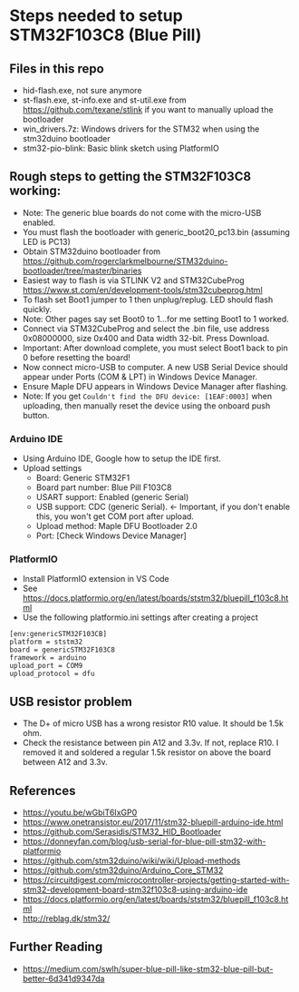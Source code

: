 # Steps needed to setup STM32F103C8 (Blue Pill)

## Files in this repo

* hid-flash.exe, not sure anymore
* st-flash.exe, st-info.exe and st-util.exe from https://github.com/texane/stlink if you want to manually upload the bootloader
* win_drivers.7z: Windows drivers for the STM32 when using the stm32duino bootloader
* stm32-pio-blink: Basic blink sketch using PlatformIO


## Rough steps to getting the STM32F103C8 working:

* Note: The generic blue boards do not come with the micro-USB enabled.
* You must flash the bootloader with generic_boot20_pc13.bin (assuming LED is PC13)
* Obtain STM32duino bootloader from https://github.com/rogerclarkmelbourne/STM32duino-bootloader/tree/master/binaries
* Easiest way to flash is via STLINK V2 and STM32CubeProg https://www.st.com/en/development-tools/stm32cubeprog.html
* To flash set Boot1 jumper to 1 then unplug/replug. LED should flash quickly. 
* Note: Other pages say set Boot0 to 1...for me setting Boot1 to 1 worked.
* Connect via STM32CubeProg and select the .bin file, use address 0x08000000, size 0x400 and Data width 32-bit. Press Download.
* Important: After download complete, you must select Boot1 back to pin 0 before resetting the board!
* Now connect micro-USB to computer. A new USB Serial Device should appear under Ports (COM & LPT) in Windows Device Manager.
* Ensure Maple DFU appears in Windows Device Manager after flashing.
* Note: If you get `Couldn't find the DFU device: [1EAF:0003]` when uploading, then manually reset the device using the onboard push button.

### Arduino IDE

* Using Arduino IDE, Google how to setup the IDE first.
* Upload settings
  * Board: Generic STM32F1
  * Board part number: Blue Pill F103C8
  * USART support: Enabled (generic Serial)
  * USB support: CDC (generic Serial). <- Important, if you don't enable this, you won't get COM port after upload.
  * Upload method: Maple DFU Bootloader 2.0
  * Port: [Check Windows Device Manager]

### PlatformIO

* Install PlatformIO extension in VS Code
* See https://docs.platformio.org/en/latest/boards/ststm32/bluepill_f103c8.html
* Use the following platformio.ini settings after creating a project

```
[env:genericSTM32F103CB]
platform = ststm32
board = genericSTM32F103C8
framework = arduino
upload_port = COM9
upload_protocol = dfu
```

## USB resistor problem
* The D+ of micro USB has a wrong resistor R10 value. It should be 1.5k ohm. 
* Check the resistance between pin A12 and 3.3v. If not, replace R10. I removed it and soldered a regular 1.5k resistor on above the board between A12 and 3.3v.


## References

* https://youtu.be/wGbiT6IxGP0
* https://www.onetransistor.eu/2017/11/stm32-bluepill-arduino-ide.html
* https://github.com/Serasidis/STM32_HID_Bootloader
* https://donneyfan.com/blog/usb-serial-for-blue-pill-stm32-with-platformio
* https://github.com/stm32duino/wiki/wiki/Upload-methods
* https://github.com/stm32duino/Arduino_Core_STM32
* https://circuitdigest.com/microcontroller-projects/getting-started-with-stm32-development-board-stm32f103c8-using-arduino-ide
* https://docs.platformio.org/en/latest/boards/ststm32/bluepill_f103c8.html
* http://reblag.dk/stm32/

## Further Reading
* https://medium.com/swlh/super-blue-pill-like-stm32-blue-pill-but-better-6d341d9347da
